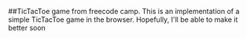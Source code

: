 ##TicTacToe game from freecode camp.
This is an implementation of a simple TicTacToe game in the browser. Hopefully, I'll be able to make it better soon
